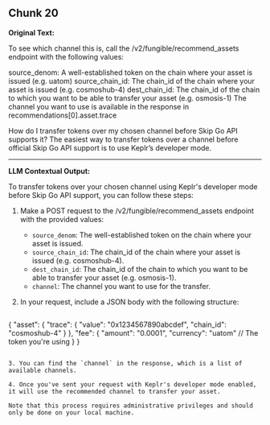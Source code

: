 ## Chunk 20

**Original Text:**

To see which channel this is, call the /v2/fungible/recommend_assets endpoint with the following values:

source_denom: A well-established token on the chain where your asset is issued (e.g. uatom)
source_chain_id: The chain_id of the chain where your asset is issued (e.g. cosmoshub-4)
dest_chain_id: The chain_id of the chain to which you want to be able to transfer your asset (e.g. osmosis-1)
The channel you want to use is available in the response in recommendations[0].asset.trace

How do I transfer tokens over my chosen channel before Skip Go API supports it? The easiest way to transfer tokens over a channel before official Skip Go API support is to use Keplr’s developer mode.

---

**LLM Contextual Output:**

To transfer tokens over your chosen channel using Keplr's developer mode before Skip Go API support, you can follow these steps:

1. Make a POST request to the /v2/fungible/recommend_assets endpoint with the provided values:
   - `source_denom`: The well-established token on the chain where your asset is issued.
   - `source_chain_id`: The chain_id of the chain where your asset is issued (e.g. cosmoshub-4).
   - `dest_chain_id`: The chain_id of the chain to which you want to be able to transfer your asset (e.g. osmosis-1).
   - `channel`: The channel you want to use for the transfer.

2. In your request, include a JSON body with the following structure:
   ```json
{
  "asset": {
    "trace": {
      "value": "0x1234567890abcdef",
      "chain_id": "cosmoshub-4"
    }
  },
  "fee": {
    "amount": "0.0001",
    "currency": "uatom" // The token you're using
  }
}
```

3. You can find the `channel` in the response, which is a list of available channels.

4. Once you've sent your request with Keplr's developer mode enabled, it will use the recommended channel to transfer your asset.

Note that this process requires administrative privileges and should only be done on your local machine.
